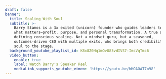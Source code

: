 ```yaml
---
draft: false
banner:
  title: Scaling With Soul
  subtitle: >-
    Barry Stamos is a 3x exited (unicorn) founder who guides leaders to scale
    what matters—profit, purpose, and personal transformation. A true ambassador
    defining conscious scaling. Not a mindset guru, but a seasoned,
    outcomes-driven CEO with multiple exits, who brings both credibility and
    soul to the stage.
  background_youtube_playlist_id: K8x8Z0Hq1mOvU83vdIVS7-ImcVqTmc6
  video_button:
    enable: true
    label: Watch Barry's Speaker Reel
    mediaLink_supports_youtube_vimeo: 'https://youtu.be/hHOAOAT7o98'
---
```


